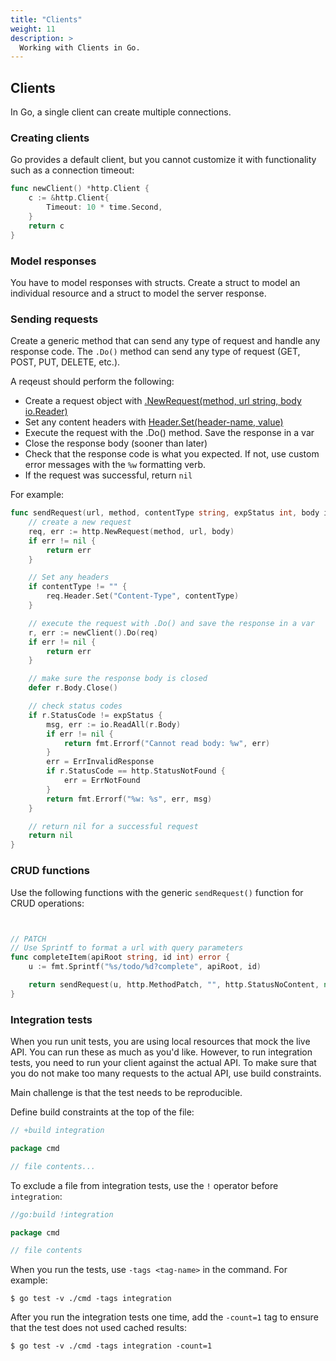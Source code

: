 ```yaml
---
title: "Clients"
weight: 11
description: >
  Working with Clients in Go.
---
```



## Clients

In Go, a single client can create multiple connections.

### Creating clients

Go provides a default client, but you cannot customize it with functionality such as a connection timeout:

```go
func newClient() *http.Client {
	c := &http.Client{
		Timeout: 10 * time.Second,
	}
	return c
}
```

### Model responses

You have to model responses with structs. Create a struct to model an individual resource and a struct to model the server response.

### Sending requests

Create a generic method that can send any type of request and handle any response code. The `.Do()` method can send any type of request (GET, POST, PUT, DELETE, etc.).

A reqeust should perform the following:
- Create a request object with [.NewRequest(method, url string, body io.Reader)](https://pkg.go.dev/net/http#NewRequest)
- Set any content headers with [Header.Set(header-name, value)](https://pkg.go.dev/net/http#Header.Set)
- Execute the request with the .Do() method. Save the response in a var
- Close the response body (sooner than later)
- Check that the response code is what you expected. If not, use custom error messages with the `%w` formatting verb.
- If the request was successful, return `nil`

For example:

```go
func sendRequest(url, method, contentType string, expStatus int, body io.Reader) error {
    // create a new request
	req, err := http.NewRequest(method, url, body)
	if err != nil {
		return err
	}

    // Set any headers
	if contentType != "" {
		req.Header.Set("Content-Type", contentType)
	}

    // execute the request with .Do() and save the response in a var
	r, err := newClient().Do(req)
	if err != nil {
		return err
	}

    // make sure the response body is closed 
	defer r.Body.Close()

    // check status codes
	if r.StatusCode != expStatus {
		msg, err := io.ReadAll(r.Body)
		if err != nil {
			return fmt.Errorf("Cannot read body: %w", err)
		}
		err = ErrInvalidResponse
		if r.StatusCode == http.StatusNotFound {
			err = ErrNotFound
		}
		return fmt.Errorf("%w: %s", err, msg)
	}

    // return nil for a successful request
	return nil
}
```

### CRUD functions

Use the following functions with the generic `sendRequest()` function for CRUD operations:

```go


// PATCH
// Use Sprintf to format a url with query parameters
func completeItem(apiRoot string, id int) error {
	u := fmt.Sprintf("%s/todo/%d?complete", apiRoot, id)

	return sendRequest(u, http.MethodPatch, "", http.StatusNoContent, nil)
}
```

### Integration tests

When you run unit tests, you are using local resources that mock the live API. You can run these as much as you'd like. However, to run integration tests, you need to run your client against the actual API. To make sure that you do not make too many requests to the actual API, use build constraints.

Main challenge is that the test needs to be reproducible. 

Define build constraints at the top of the file:

```go
// +build integration

package cmd

// file contents...
```

To exclude a file from integration tests, use the `!` operator before `integration`:

```go
//go:build !integration

package cmd

// file contents
```
When you run the tests, use `-tags <tag-name>` in the command. For example:
```shell
$ go test -v ./cmd -tags integration
```

After you run the integration tests one time, add the `-count=1` tag to ensure that the test does not used cached results:

```shell
$ go test -v ./cmd -tags integration -count=1
```